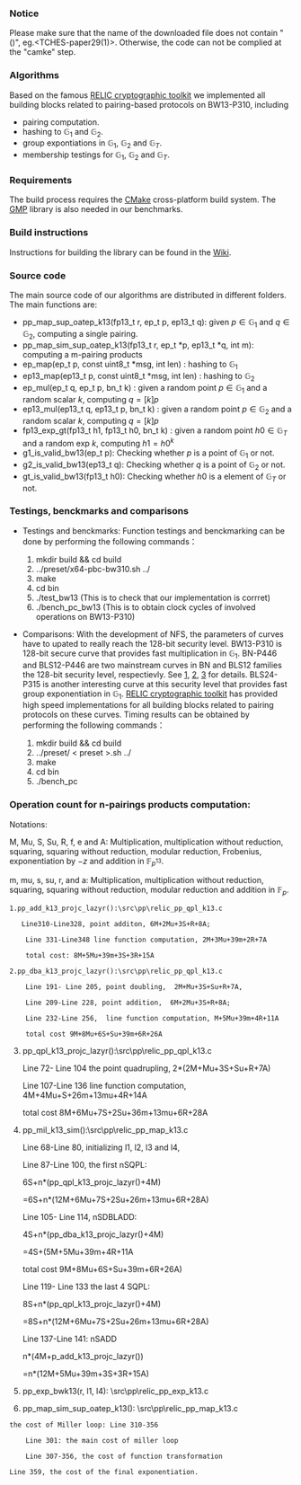 ### Notice
Please make sure that the name of the  downloaded file does not contain "()", eg.<TCHES-paper29(1)>.
Otherwise, the code can not be complied at the "camke" step. 

### Algorithms

Based on the famous [RELIC cryptographic toolkit](https://github.com/relic-toolkit/relic) we implemented all building blocks related to pairing-based protocols on BW13-P310, including

 * pairing computation.
*  hashing to  $\mathbb{G}_1$ and $\mathbb{G}_2$.
*  group expontiations in  $\mathbb{G}_1$, $\mathbb{G}_2$ and  $\mathbb{G}_T$.
*  membership testings for $\mathbb{G}_1$, $\mathbb{G}_2$ and  $\mathbb{G}_T$.
### Requirements

The build process requires the [CMake](https://cmake.org/) cross-platform build system. The [GMP](https://gmplib.org/) library is also needed in our benchmarks.

### Build instructions

Instructions for building the library can be found in the [Wiki](https://github.com/relic-toolkit/relic/wiki/Building).


### Source code
  
The main source code of our algorithms are distributed in different folders.  The main functions are:
* pp_map_sup_oatep_k13(fp13_t r, ep_t p, ep13_t q): given $p\in  \mathbb{G}_1$ and $q\in \mathbb{G}_2$,  computing a single pairing.
* pp_map_sim_sup_oatep_k13(fp13_t r,  ep_t *p,   ep13_t *q, int m): computing a m-pairing products
* ep_map(ep_t p, const uint8_t *msg, int len) : hashing to $\mathbb{G}_1$
* ep13_map(ep13_t p, const uint8_t *msg, int len) : hashing to $\mathbb{G}_2$
* ep_mul(ep_t q, ep_t p, bn_t k) : given a random point $p\in \mathbb{G}_1$ and a random scalar $k$, computing $q=[k]p$
* ep13_mul(ep13_t q, ep13_t p, bn_t k) : given a random point $p\in \mathbb{G}_2$ and a random scalar $k$, computing $q=[k]p$
* fp13_exp_gt(fp13_t h1, fp13_t h0,  bn_t k) : given a random point $h0\in \mathbb{G}_T$ and a random exp $k$, computing $h1={h0}^k$
* g1_is_valid_bw13(ep_t p): Checking whether $p$ is a point of $\mathbb{G}_1$ or not.
* g2_is_valid_bw13(ep13_t q): Checking whether $q$ is a point of $\mathbb{G}_2$ or not.
* gt_is_valid_bw13(fp13_t h0): Checking whether $h0$ is a element of $\mathbb{G}_T$ or not.

### Testings, benckmarks and comparisons
* Testings and benckmarks: Function testings and benckmarking can be done by performing the following commands：

    1. mkdir build && cd build 
    2. ../preset/x64-pbc-bw310.sh ../
    3. make
    4. cd bin 
    5. ./test_bw13  (This is to check that our implementation is corrret)
    6. ./bench_pc_bw13 (This is to obtain clock cycles of involved operations on BW13-P310)
  
 * Comparisons: With the development of NFS, the parameters of curves have to upated to really reach the 128-bit security level. BW13-P310 is 128-bit secure curve that provides fast multiplication in  $\mathbb{G}_1$. BN-P446 and BLS12-P446 are two mainstream curves in BN and BLS12 families the 128-bit security level, respectievly. See [1](https://link.springer.com/chapter/10.1007/978-3-030-45388-6_19), [2](https://link.springer.com/article/10.1007/s00145-018-9280-5), [3](https://eprint.iacr.org/2019/485.pdf) for details. BLS24-P315 is another interesting curve at this security level that provides fast group exponentiation in $\mathbb{G}_1$. [RELIC cryptographic toolkit](https://github.com/relic-toolkit/relic) has provided high speed implementations for all building blocks related to pairing protocols on these curves. Timing results can be obtained by performing the following commands：
 
   1. mkdir build && cd build 
   2. ../preset/ < preset >.sh ../
   3. make
   4. cd bin 
   5. ./bench_pc

### Operation count for n-pairings products computation:
Notations:

 M, Mu, S, Su, R, f, e and A: Multiplication, multiplication without reduction, squaring, squaring without reduction, modular reduction, Frobenius, exponentiation by $-z$ and addition in $\mathbb{F}_{p^{13}}$.

m, mu, s, su, r, and a: Multiplication, multiplication without reduction, squaring, squaring without reduction, modular reduction and addition in $\mathbb{F}_{p}$.

    1.pp_add_k13_projc_lazyr():\src\pp\relic_pp_qpl_k13.c
    
       Line310-Line328, point additon, 6M+2Mu+3S+R+8A;
       
        Line 331-Line348 line function computation, 2M+3Mu+39m+2R+7A
        
        total cost: 8M+5Mu+39m+3S+3R+15A
    
    2.pp_dba_k13_projc_lazyr():\src\pp\relic_pp_qpl_k13.c
    
        Line 191- Line 205, point doubling,  2M+Mu+3S+Su+R+7A,
        
        Line 209-Line 228, point addition,  6M+2Mu+3S+R+8A;
        
        Line 232-Line 256,  line function computation, M+5Mu+39m+4R+11A
        
        total cost 9M+8Mu+6S+Su+39m+6R+26A
        
   3. pp_qpl_k13_projc_lazyr():\src\pp\relic_pp_qpl_k13.c
   
       Line 72- Line 104 the point quadrupling, 2*(2M+Mu+3S+Su+R+7A)
       
       Line 107-Line 136 line function computation, 4M+4Mu+S+26m+13mu+4R+14A
       
       total cost 8M+6Mu+7S+2Su+36m+13mu+6R+28A

   4. pp_mil_k13_sim():\src\pp\relic_pp_map_k13.c
   
      Line 68-Line 80,  initializing l1, l2, l3 and l4,
      
      Line 87-Line 100, the first nSQPL:
      
      6S+n*(pp_qpl_k13_projc_lazyr()+4M)
      
      =6S+n*(12M+6Mu+7S+2Su+26m+13mu+6R+28A)
      
      Line 105- Line 114, nSDBLADD:
      
      4S+n*(pp_dba_k13_projc_lazyr()+4M)
      
      =4S+(5M+5Mu+39m+4R+11A
      
      total cost 9M+8Mu+6S+Su+39m+6R+26A)
        
      Line 119- Line 133 the last 4 SQPL:
      
      8S+n*(pp_qpl_k13_projc_lazyr()+4M)
      
      =8S+n*(12M+6Mu+7S+2Su+26m+13mu+6R+28A)
      
      Line 137-Line 141: nSADD
      
      n*(4M+p_add_k13_projc_lazyr())
      
      =n*(12M+5Mu+39m+3S+3R+15A)

  5. pp_exp_bwk13(r, l1, l4): \src\pp\relic_pp_exp_k13.c

  6. pp_map_sim_sup_oatep_k13(): \src\pp\relic_pp_map_k13.c

    the cost of Miller loop: Line 310-356

        Line 301: the main cost of miller loop

        Line 307-356, the cost of function transformation

    Line 359, the cost of the final exponentiation.
